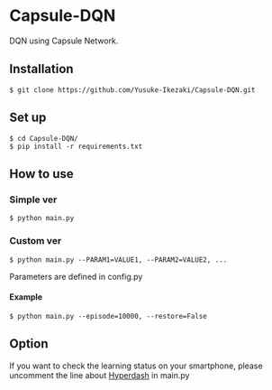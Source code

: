 # Capsule-DQN
DQN using Capsule Network.

## Installation
```
$ git clone https://github.com/Yusuke-Ikezaki/Capsule-DQN.git
```

## Set up
```
$ cd Capsule-DQN/
$ pip install -r requirements.txt
```

## How to use

### Simple ver
```
$ python main.py
```

### Custom ver
```
$ python main.py --PARAM1=VALUE1, --PARAM2=VALUE2, ...
```

Parameters are defined in config.py

#### Example
```
$ python main.py --episode=10000, --restore=False
```

## Option
If you want to check the learning status on your smartphone, please uncomment the line about [Hyperdash](https://hyperdash.io) in main.py  
